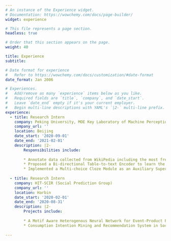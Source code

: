 ```yaml
---
# An instance of the Experience widget.
# Documentation: https://wowchemy.com/docs/page-builder/
widget: experience

# This file represents a page section.
headless: true

# Order that this section appears on the page.
weight: 40

title: Experience
subtitle:

# Date format for experience
#   Refer to https://wowchemy.com/docs/customization/#date-format
date_format: Jan 2006

# Experiences.
#   Add/remove as many `experience` items below as you like.
#   Required fields are `title`, `company`, and `date_start`.
#   Leave `date_end` empty if it's your current employer.
#   Begin multi-line descriptions with YAML's `|2-` multi-line prefix.
experience:
  - title: Research Intern
    company: Peking University, MOE Key Laboratory of Machine Perception
    company_url: ''
    location: Beijing
    date_start: '2020-09-01'
    date_end: '2021-02-01'
    description: |2-
        Responsibilities include:
        
        * Annotate data collected from WikiPedia including the most frequent 1,500 attributes and 23,000 words.
        * Proposed a Bi-directional Table-to-text Encoder to learn the features through minimizing the reconstruction loss.
        * Implemented a Multi-choice Cloze Module as an Auxiliary Supervision task to reduce bias of Generative model.
        
  - title: Research Intern
    company: HIT-SCIR (Social Prediction Group)
    company_url: ''
    location: Harbin
    date_start: '2020-02-01'
    date_end: '2020-08-31'
    description: |2-
        Projects include:
        
        * A Motif Aware Heterogenous Neural Network for Event-Product Pair Extraction.
        * Consumption Intention Mining and Recommendation System in Social Media.
        
---
```

